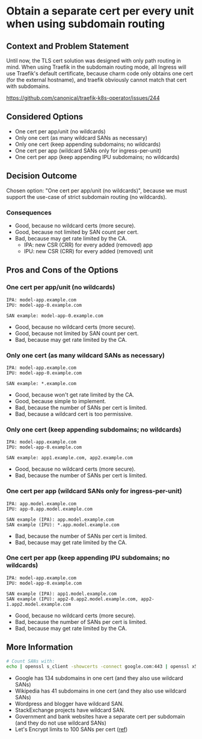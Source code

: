 # Obtain a separate cert per every unit when using subdomain routing

## Context and Problem Statement
Until now, the TLS cert solution was designed with only path routing in mind.
When using Traefik in the subdomain routing mode, all Ingress will use
Traefik's default certificate, because charm code only obtains one cert (for
the external hostname), and traefik obviously cannot match that cert with
subdomains.

https://github.com/canonical/traefik-k8s-operator/issues/244

## Considered Options

- One cert per app/unit (no wildcards)
- Only one cert (as many wildcard SANs as necessary)
- Only one cert (keep appending subdomains; no wildcards)
- One cert per app (wildcard SANs only for ingress-per-unit)
- One cert per app (keep appending IPU subdomains; no wildcards)

## Decision Outcome

Chosen option: "One cert per app/unit (no wildcards)", because we must support
the use-case of strict subdomain routing (no wildcards).

### Consequences

* Good, because no wildcard certs (more secure).
* Good, because not limited by SAN count per cert.
* Bad, because may get rate limited by the CA.
  * IPA: new CSR (CRR) for every added (removed) app
  * IPU: new CSR (CRR) for every added (removed) unit

## Pros and Cons of the Options

### One cert per app/unit (no wildcards)
```
IPA: model-app.example.com
IPU: model-app-0.example.com

SAN example: model-app-0.example.com
```

* Good, because no wildcard certs (more secure).
* Good, because not limited by SAN count per cert.
* Bad, because may get rate limited by the CA.

### Only one cert (as many wildcard SANs as necessary)
```
IPA: model-app.example.com
IPU: model-app-0.example.com

SAN example: *.example.com
```

* Good, because won't get rate limited by the CA.
* Good, because simple to implement.
* Bad, because the number of SANs per cert is limited.
* Bad, because a wildcard cert is too permissive.

### Only one cert (keep appending subdomains; no wildcards)
```
IPA: model-app.example.com
IPU: model-app-0.example.com

SAN example: app1.example.com, app2.example.com
```

* Good, because no wildcard certs (more secure).
* Bad, because the number of SANs per cert is limited.


### One cert per app (wildcard SANs only for ingress-per-unit)
```
IPA: app.model.example.com
IPU: app-0.app.model.example.com

SAN example (IPA): app.model.example.com
SAN example (IPU): *.app.model.example.com
```

* Bad, because the number of SANs per cert is limited.
* Bad, because may get rate limited by the CA.

### One cert per app (keep appending IPU subdomains; no wildcards)
```
IPA: model-app.example.com
IPU: model-app-0.example.com

SAN example (IPA): app1.model.example.com
SAN example (IPU): app2-0.app2.model.example.com, app2-1.app2.model.example.com
```

* Good, because no wildcard certs (more secure).
* Bad, because the number of SANs per cert is limited.
* Bad, because may get rate limited by the CA.


## More Information

```bash
# Count SANs with:
echo | openssl s_client -showcerts -connect google.com:443 | openssl x509 -noout -text | grep DNS | tr ',' '\n' | wc -l
```

- Google has 134 subdomains in one cert (and they also use wildcard SANs)
- Wikipedia has 41 subdomains in one cert (and they also use wildcard SANs)
- Wordpress and blogger have wildcard SAN.
- StackExchange projects have wildcard SAN.
- Government and bank websites have a separate cert per subdomain (and they do not use wildcard SANs)
- Let's Encrypt limits to 100 SANs per cert ([ref](https://community.letsencrypt.org/t/why-sans-are-limited-to-100-domains-only/154930))
